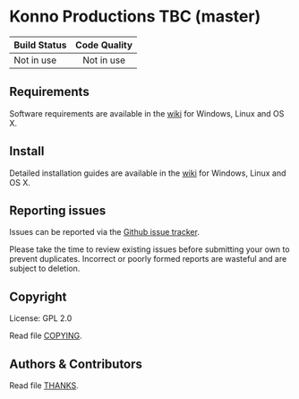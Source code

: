 # Konno Productions TBC (master)

| Build Status | Code Quality |
| ------------- |:-------------:|
Not in use | Not in use
## Requirements


Software requirements are available in the [wiki](https://www.trinitycore.info/display/tc/Requirements) for
Windows, Linux and OS X.


## Install

Detailed installation guides are available in the [wiki](https://www.trinitycore.info/display/tc/Installation+Guide) for
Windows, Linux and OS X.


## Reporting issues

Issues can be reported via the [Github issue tracker](https://github.com/konno-productions/KPWotlk).

Please take the time to review existing issues before submitting your own to
prevent duplicates. Incorrect or poorly formed reports are wasteful and are subject to deletion.


## Copyright

License: GPL 2.0

Read file [COPYING](COPYING).


## Authors &amp; Contributors

Read file [THANKS](THANKS).
